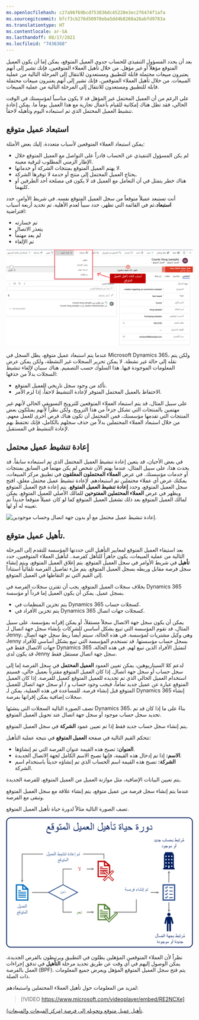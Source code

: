 ```yaml
---
ms.openlocfilehash: c27a96f69bcd753836dc45220e3ec2f6474f1afa
ms.sourcegitcommit: bfcf3cb276d50978eba5dd4b8268a26abfd9783a
ms.translationtype: HT
ms.contentlocale: ar-SA
ms.lasthandoff: 08/17/2021
ms.locfileid: "7436368"
---
```

بعد أن يحدد المسؤول التنفيذي للحساب جدوى العميل المتوقع، يمكن إما أن يكون العميل المتوقع مؤهلاً أو غير مؤهل. من خلال تأهيل العملاء المتوقعين، فإنك تشير إلى أنهم يعتبرون مبيعات محتملة قابلة للتطبيق ومستعدون للانتقال إلى المرحلة التالية من عملية المبيعات. من خلال تأهيل العملاء المتوقعين، فإنك تشير إلى أنهم يعتبرون مبيعات محتملة قابلة للتطبيق ومستعدون للانتقال إلى المرحلة التالية من عملية المبيعات.

على الرغم من أن العميل المحتمل غير المؤهل قد لا يكون مناسباً لمؤسستك في الوقت الحالي، فقد تظل هناك إمكانية للقيام بأعمال تجارية مع هذا العميل يوماً ما. يمكن إعادة تنشيط العميل المحتمل الذي تم استبعاده اليوم وتأهيله لاحقاً.

## <a name="disqualifying-a-lead"></a>استبعاد عميل متوقع

يمكن استبعاد العملاء المتوقعين لأسباب متعددة. إليك بعض الأمثلة:

- لم يكن المسؤول التنفيذي عن الحساب قادراً على التواصل مع العميل المتوقع خلال الإطار الزمني المطلوب لترقية معينة.
- لا يهتم العميل المتوقع بمنتجات الشركة أو خدماتها.
- يحتاج العميل المحتمل إلى منتج أو خدمة لا توفرها الشركة.
- هناك خطر يتمثل في أن التعامل مع العميل قد لا يكون في مصلحة أحد الطرفين أو كليهما.

أنت تستبعد عميلاً متوقعاً من سجل العميل المتوقع نفسه. في شريط الأوامر، حدد **استبعاد**،ثم في القائمة التي تظهر، حدد سبباً لعدم الأهلية. تم تحديد أربعة أسباب افتراضية:

- تم خسارته
- يتعذر الاتصال
- لم يعد مهتماً
- تم الإلغاء

![استبعاد عميل متوقع. أسباب عدم أهلية العميل المتوقع: تم خسارته، لا يمكن الاتصال، لم يعد مهتماً، تم إلغاؤه.](../media/lm-unit4-1.png)

عندما يتم استبعاد عميل متوقع، يظل السجل في Microsoft Dynamics 365، ولكن يتم نقله إلى حالة غير نشطة. لا يمكن تحرير السجلات غير النشطة، ولكن يمكن عرض المعلومات الموجودة فيها. هذا السلوك حسب التصميم. هناك سببان لإلغاء تنشيط السجلات بدلاً من حذفها:

- تأكد من وجود سجل تاريخي للعميل المتوقع.
- الاحتفاظ بالعميل المحتمل المتوفر لإعادة التنشيط لاحقاً، إذا لزم الأمر.

على سبيل المثال، قد يتم استبعاد العملاء المتوقعين للترويج التسويقي الحالي لأنهم غير مهتمين بالمنتجات التي تشكل جزءاً من هذا الترويج. ولكن نظراً لأنهم يمتلكون بعض المنتجات التي تقدمها مؤسستك، فمن المحتمل أن تكون هناك فرص أخرى للعمل معهم. من خلال استبعاد العملاء المحتملين بدلاً من حذف سجلهم بالكامل، فإنك تحتفظ بهم لإعادة التنشيط في المستقبل.

## <a name="reactivating-a-lead"></a>إعادة تنشيط عميل محتمل

في بعض الأحيان، قد يتعين إعادة تنشيط العميل المحتمل الذي تم استبعاده سابقاً. قد يحدث هذا، على سبيل المثال، عندما يهتم الآن شخص لم يكن مهتماً في السابق بمنتجات أو خدمات مؤسستك. في عرض **العملاء المحتملون المغلقون** في تطبيق مركز المبيعات، يمكنك عرض أي عملاء محتملين تم استبعادهم. لإعادة تنشيط عميل محتمل مغلق، افتح سجل العميل المتوقع، وحدد **إعادة تنشيط العميل المتوقع**. يتم إعادة فتح العميل المتوقع ويظهر في عرض **العملاء المحتملين المفتوحين** للمالك الأصلي للعميل المتوقع. يمكن لمالك العميل المتوقع بعد ذلك تشغيل العميل المتوقع كما لو كان عميلاً متوقعاً جديداً تم تعيينه له أو لها.

![إعادة تنشيط عميل محتمل مع أو بدون جهة اتصال وحساب موجودين.](../media/lm-unit4-2.png)

## <a name="qualifying-a-lead"></a>تأهيل عميل متوقع.

بعد استيفاء العميل المتوقع لمعايير التأهيل التي حددتها المؤسسة للتقدم إلى المرحلة التالية من عملية المبيعات، يكون جاهزاً للتأهل كفرصة.. لتأهيل العملاء المتوقعين، حدد **تأهيل** في شريط الأوامر في سجل العميل المتوقع. يتم إغلاق العميل المتوقع، ويتم إنشاء سجل فرصة مقابل وربطه بسجل العميل المتوقع. يتم ملء تفاصيل الفرصة تلقائياً استناداً إلى القيم التي تم التقاطها في العميل المتوقع.

بخلاف سجلات العميل المتوقع، يجب أن تقترن سجلات الفرصة في Dynamics 365 بسجل عميل. يمكن أن يكون العميل إما فرداً أو مؤسسة.

- يتم تخزين المنظمات في Dynamics 365 كسجلات حساب.
- يتم تخزين الأفراد في Dynamics 365 كسجلات جهات اتصال.

يمكن أن يكون سجل جهة الاتصال سجلاً مستقلاً، أو يمكن إقرانه بمؤسسة. على سبيل المثال، قد تقوم المؤسسة التي تبيع بشكل أساسي للشركات بإنشاء سجل جهة اتصال لـ Jenny، وهي وكيل مشتريات لمؤسسة. في هذه الحالة، سيتم أيضاً ربط سجل جهة اتصال Jenny بسجل حساب مؤسستها. قد تستخدم المؤسسة التي تبيع بشكل أساسي للأفراد جهات الاتصال فقط في Dynamics 365 لتمثيل الأفراد الذين تبيع لهم. في هذه الحالة، قد يكون لدى Jenny سجل جهة اتصال مستقل فقط.

لدعم كلا السيناريوهين، يمكن تعيين العمود **العميل المحتمل** في سجل الفرصة إما إلى سجل حساب أو سجل جهة اتصال. إذا كان العميل المتوقع مقترناً بعميل حالي، فسيتم استخدام العميل الحالي الذي تم تحديده للعميل المتوقع كعميل للفرصة. إذا كان العميل المتوقع عبارة عن عميل جديد تماماً، فيجب وجود حساب و / أو سجل جهة اتصال للعميل المتوقع قبل إنشاء فرصة. للمساعدة في هذه العملية، يمكن لـ Dynamics 365 إنشاء سجلات إضافية يمكن إقرانها بفرصة.

تصف الصورة التالية السجلات التي ينشئها Dynamics 365، بناءً على ما إذا كان قد تم تحديد سجل حساب موجود أو سجل جهة اتصال عند تحويل العميل المتوقع.

يتم إنشاء سجل حساب جديد فقط إذا تم تعيين عمود **الشركة** في سجل العميل المتوقع.

تتحكم القيم التالية في صفحة **العميل المتوقع** في نتيجة عملية التأهيل:

- **العنوان:** تصبح هذه القيمة عنوان الفرصة التي تم إنشاؤها.
- **الاسم:** إذا تم إدخال هذه القيمة، فإنها تصبح الاسم الكامل لجهة الاتصال الجديدة.
- **الشركة:** تصبح هذه القيمة اسم الحساب الذي تم إنشاؤه حديثاً باستخدام اسم الشركة.

يتم تعيين البيانات الإضافية، مثل موازنة العميل من العميل المتوقع، للفرصة الجديدة.

عندما يتم إنشاء سجل فرصة من عميل متوقع، يتم إنشاء علاقة مع سجل العميل المتوقع وتبقى مع الفرصة.

تصف الصورة التالية مثالاً لدورة حياة تأهيل العميل المتوقع.

![دورة حياة تأهيل العميل المتوقع. العميل المحتمل> تأهيل> نعم أو لا (لا> x أو تمت إعادة تنشيطه). نعم> تم إنشاء فرصة> مرتبطة بحساب أو جهة اتصال جديدة أو موجودة.](../media/lm-unit4-4.png)

نظراً لأن العملاء المتوقعين المؤهلين يظلون في التطبيق ويرتبطون بالفرص الجديدة، يمكن الوصول إليهم في أي وقت عن طريق تحديد مرحلة **التأهيل** في تدفق إجراءات العمل بالفرصة (BPF). يتم فتح سجل العميل المتوقع المؤهل ويعرض جميع المعلومات ذات الصلة.

لمزيد من المعلومات حول تأهيل العملاء المحتملين واستبعادهم:

> [!VIDEO https://www.microsoft.com/videoplayer/embed/RE2NCXe]

[تأهيل عميل متوقع وتحويله إلى فرصة (مركز المبيعات والمبيعات)](/dynamics365/customer-engagement/sales-enterprise/qualify-lead-convert-opportunity-sales).





